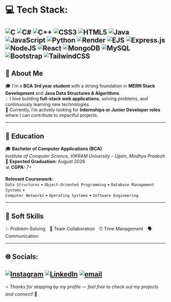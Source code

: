 # 💻 Tech Stack:
![C](https://img.shields.io/badge/c-%2300599C.svg?style=for-the-badge&logo=c&logoColor=white) ![C#](https://img.shields.io/badge/c%23-%23239120.svg?style=for-the-badge&logo=csharp&logoColor=white) ![C++](https://img.shields.io/badge/c++-%2300599C.svg?style=for-the-badge&logo=c%2B%2B&logoColor=white) ![CSS3](https://img.shields.io/badge/css3-%231572B6.svg?style=for-the-badge&logo=css3&logoColor=white) ![HTML5](https://img.shields.io/badge/html5-%23E34F26.svg?style=for-the-badge&logo=html5&logoColor=white) ![Java](https://img.shields.io/badge/java-%23ED8B00.svg?style=for-the-badge&logo=openjdk&logoColor=white) ![JavaScript](https://img.shields.io/badge/javascript-%23323330.svg?style=for-the-badge&logo=javascript&logoColor=%23F7DF1E) ![Python](https://img.shields.io/badge/python-3670A0?style=for-the-badge&logo=python&logoColor=ffdd54) ![Render](https://img.shields.io/badge/Render-%46E3B7.svg?style=for-the-badge&logo=render&logoColor=white) ![EJS](https://img.shields.io/badge/ejs-%23B4CA65.svg?style=for-the-badge&logo=ejs&logoColor=black) ![Express.js](https://img.shields.io/badge/express.js-%23404d59.svg?style=for-the-badge&logo=express&logoColor=%2361DAFB) ![NodeJS](https://img.shields.io/badge/node.js-6DA55F?style=for-the-badge&logo=node.js&logoColor=white) ![React](https://img.shields.io/badge/react-%2320232a.svg?style=for-the-badge&logo=react&logoColor=%2361DAFB) ![MongoDB](https://img.shields.io/badge/MongoDB-%234ea94b.svg?style=for-the-badge&logo=mongodb&logoColor=white) ![MySQL](https://img.shields.io/badge/mysql-4479A1.svg?style=for-the-badge&logo=mysql&logoColor=white) ![Bootstrap](https://img.shields.io/badge/bootstrap-%238511FA.svg?style=for-the-badge&logo=bootstrap&logoColor=white) ![TailwindCSS](https://img.shields.io/badge/tailwindcss-%2338B2AC.svg?style=for-the-badge&logo=tailwind-css&logoColor=white)
---

## 🚀 About Me

🎓 I'm a **BCA 3rd year student** with a strong foundation in **MERN Stack Development** and **Java Data Structures & Algorithms**.  
💡 I love building **full-stack web applications**, solving problems, and continuously learning new technologies.  
🌱 Currently, I’m actively looking for **Internships or Junior Developer roles** where I can contribute to impactful projects.

---
## 🏫 Education

🎓 **Bachelor of Computer Applications (BCA)**  
*Institute of Computer Science, VIKRAM University - Ujjain, Madhya Pradesh*  
📅 **Expected Graduation:** August 2026  
📊 **CGPA:** 7+

**Relevant Coursework:**  
`Data Structures` • `Object-Oriented Programming` • `Database Management Systems` •  
`Computer Networks` • `Operating Systems` • `Software Engineering`

---

## 🤝 Soft Skills

✨ Problem-Solving 🤝 Team Collaboration ⏰ Time Management 🗣️ Communication

---
## 🌐 Socials:
[![Instagram](https://img.shields.io/badge/Instagram-%23E4405F.svg?logo=Instagram&logoColor=white)](https://instagram.com/_syedfarhanali) [![LinkedIn](https://img.shields.io/badge/LinkedIn-%230077B5.svg?logo=linkedin&logoColor=white)](https://linkedin.com/in/syedfarhan-ali) [![email](https://img.shields.io/badge/Email-D14836?logo=gmail&logoColor=white)](mailto:syedfarhanali012005@gmail.com) 
---
⭐ *Thanks for stopping by my profile — feel free to check out my projects and connect!* 🚀
